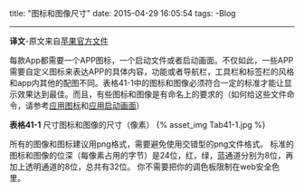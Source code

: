 title: "图标和图像尺寸"
date: 2015-04-29 16:05:54
tags:
-Blog

---
**译文**-原文来自[苹果官方文件](https://developer.apple.com/library/ios/documentation/UserExperience/Conceptual/MobileHIG/IconMatrix.html#//apple_ref/doc/uid/TP40006556-CH27-SW1)


每款App都需要一个APP图标，一个启动文件或者启动画面。不仅如此，一些APP需要自定义图标来表达APP的具体内容，功能或者导航栏，工具栏和标签栏的风格和app内其他的配图不同。表格41-1中的图标和图像必须符合一定的标准才能让显示效果达到最佳。而且，有些图标和图像是有命名上的要求的（如何给这些文件命令，请参考[应用图标](https://developer.apple.com/library/ios/documentation/iPhone/Conceptual/iPhoneOSProgrammingGuide/ExpectedAppBehaviors/ExpectedAppBehaviors.html#//apple_ref/doc/uid/TP40007072-CH3-SW1)和[应用启动画面](https://developer.apple.com/library/ios/documentation/iPhone/Conceptual/iPhoneOSProgrammingGuide/ExpectedAppBehaviors/ExpectedAppBehaviors.html#//apple_ref/doc/uid/TP40007072-CH3-SW3)）


**表格41-1** 尺寸图标和图像的尺寸（像素）
{% asset_img Tab41-1.jpg %}



所有的图像和图标建议用png格式，需要避免使用交错型的png文件格式。
标准的图标和图像的位深（每像素占用的字节）是24位，红，绿，蓝通道分别为8位，再加上透明通道的8位，总共有32位。
你不需要把你的调色板限制在web安全色里。